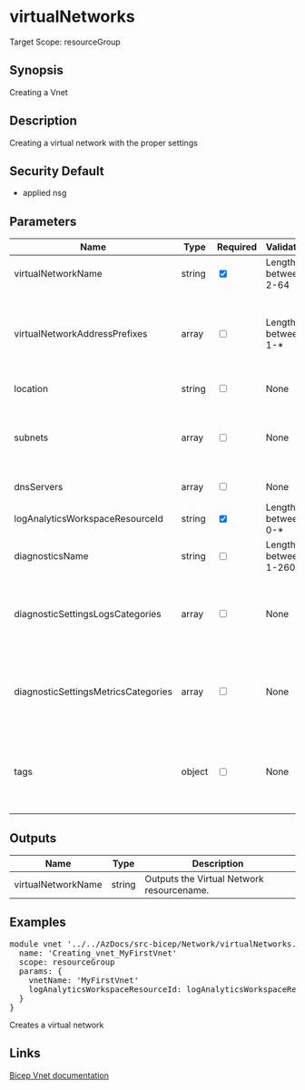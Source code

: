 # virtualNetworks

Target Scope: resourceGroup

## Synopsis
Creating a Vnet

## Description
Creating a virtual network with the proper settings

## Security Default
- applied nsg

## Parameters
| Name | Type | Required | Validation | Default value | Description |
| -- |  -- | -- | -- | -- | -- |
| virtualNetworkName | string | <input type="checkbox" checked> | Length between 2-64 | <pre></pre> | The name for the Virtual Network to upsert. |
| virtualNetworkAddressPrefixes | array | <input type="checkbox"> | Length between 1-* | <pre>[ '10.0.0.0/16' ]</pre> | A list of address prefixes for the VNet (CIDR notation). This can be IPv4 and IPv6 mixed.<br>For example:<br>[<br>&nbsp;&nbsp;&nbsp;'10.0.0.0/16'<br>&nbsp;&nbsp;&nbsp;'fdfd:fdfd::/110'<br>] |
| location | string | <input type="checkbox"> | None | <pre>resourceGroup().location</pre> | Specifies the Azure location where the resource should be created. Defaults to the resourcegroup location. |
| subnets | array | <input type="checkbox"> | None | <pre>[]</pre> | The subnets to upsert in this VNet. NOTE: Subnets which are present in your existing VNet and are not in this list, will be removed. For array/object format please refer to https://docs.microsoft.com/en-us/azure/templates/microsoft.network/virtualnetworks?tabs=bicep#subnet. |
| dnsServers | array | <input type="checkbox"> | None | <pre>[]</pre> | DNS Servers to apply to this virtual network. Format is an array/list of IP\'s |
| logAnalyticsWorkspaceResourceId | string | <input type="checkbox" checked> | Length between 0-* | <pre></pre> | The azure resource id of the log analytics workspace to log the diagnostics to. If you set this to an empty string, logging & diagnostics will be disabled. |
| diagnosticsName | string | <input type="checkbox"> | Length between 1-260 | <pre>'AzurePlatformCentralizedLogging'</pre> | The name of the diagnostics. This defaults to `AzurePlatformCentralizedLogging`. |
| diagnosticSettingsLogsCategories | array | <input type="checkbox"> | None | <pre>[<br>  {<br>    categoryGroup: 'allLogs'<br>    enabled: true<br>  }<br>]</pre> | Which log categories to enable; This defaults to `allLogs`. For array/object format, please refer to https://docs.microsoft.com/en-us/azure/templates/microsoft.insights/diagnosticsettings?tabs=bicep#logsettings. |
| diagnosticSettingsMetricsCategories | array | <input type="checkbox"> | None | <pre>[<br>  {<br>    categoryGroup: 'AllMetrics'<br>    enabled: true<br>  }<br>]</pre> | Which Metrics categories to enable; This defaults to `AllMetrics`. For array/object format, please refer to https://docs.microsoft.com/en-us/azure/templates/microsoft.insights/diagnosticsettings?tabs=bicep&pivots=deployment-language-bicep#metricsettings |
| tags | object | <input type="checkbox"> | None | <pre>{}</pre> | The tags to apply to this resource. This is an object with key/value pairs.<br>Example:<br>{<br>&nbsp;&nbsp;&nbsp;FirstTag: myvalue<br>&nbsp;&nbsp;&nbsp;SecondTag: another value<br>} |
## Outputs
| Name | Type | Description |
| -- |  -- | -- |
| virtualNetworkName | string | Outputs the Virtual Network resourcename. |
## Examples
<pre>
module vnet '../../AzDocs/src-bicep/Network/virtualNetworks.bicep' = {
  name: 'Creating_vnet_MyFirstVnet'
  scope: resourceGroup
  params: {
    vnetName: 'MyFirstVnet'
    logAnalyticsWorkspaceResourceId: logAnalyticsWorkspaceResourceId
  }
}
</pre>
<p>Creates a virtual network</p>

## Links
[Bicep Vnet documentation](https://docs.microsoft.com/en-us/azure/templates/microsoft.network/2022-01-01/virtualnetworks?pivots=deployment-language-bicep)


